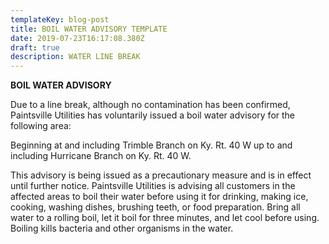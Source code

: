 ```yaml
---
templateKey: blog-post
title: BOIL WATER ADVISORY TEMPLATE
date: 2019-07-23T16:17:08.380Z
draft: true
description: WATER LINE BREAK
---
```

**BOIL WATER ADVISORY**

Due to a line break, although no contamination has been confirmed, Paintsville Utilities has voluntarily issued a boil water advisory for the following area:

Beginning at and including Trimble Branch on Ky. Rt. 40 W up to and including Hurricane Branch on Ky. Rt. 40 W.

This advisory is being issued as a precautionary measure and is in effect until further notice. Paintsville Utilities is advising all customers in the affected areas to boil their water before using it for drinking, making ice, cooking, washing dishes, brushing teeth, or food preparation. Bring all water to a rolling boil, let it boil for three minutes, and let cool before using. Boiling kills bacteria and other organisms in the water.
